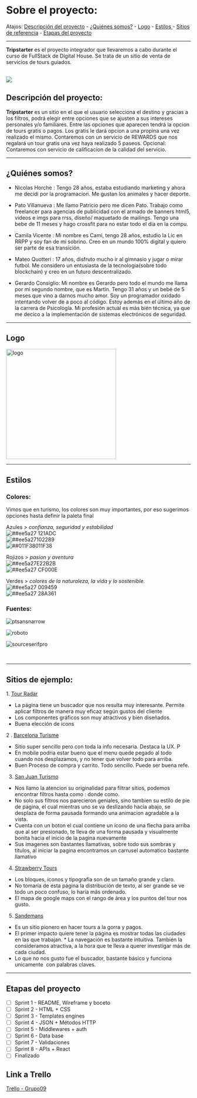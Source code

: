 
<h1> Sobre el proyecto: </h1>

Atajos: <a href="https://github.com/0322CDFSNCN16LAED/grupo-09#-descripci%C3%B3n-del-proyecto-"> Descripción del proyecto</a> - <a href="https://github.com/0322CDFSNCN16LAED/grupo-09#-qui%C3%A9nes-somos-"> ¿Quiénes somos?</a> -  <a href="https://github.com/0322CDFSNCN16LAED/grupo-09#-logo-"> Logo</a> - <a href="https://github.com/0322CDFSNCN16LAED/grupo-09#-estilos-"> Estilos </a> - <a href="https://github.com/0322CDFSNCN16LAED/grupo-09#-sitios-de-ejemplo-"> Sitios de referencia</a> - <a href="https://github.com/0322CDFSNCN16LAED/grupo-09#-etapas-del-proyecto-"> Etapas del proyecto</a>

<hr>




<b>Tripstarter</b> es el proyecto integrador que llevaremos a cabo durante el curso de FullStack de Digital House. Se trata de un sitio de venta de servicios de tours guiados. <br><br>



<img src='https://concepto.de/wp-content/uploads/2012/03/turismo-e1552499811477.jpg'>

<div id="description">
<h2> Descripción del proyecto: </h2>
<b>Tripstarter</b> es un sitio en el que el usuario selecciona el destino y gracias a los filtros, podrá elegir entre opciones que se ajusten a sus intereses personales y/o familiares.
Entre las opciones que aparecen tendrá la opcion de tours gratis o pagos. Los gratis le dará opcion a una propina una vez realizado el mismo. 
Contaremos con un servicio de REWARDS que nos regalará un tour gratis una vez haya realizado 5 paseos. 
Opcional:  
Contaremos con servicio de calificacion de la calidad del servicio.

</div>
<hr>

<div id="quienes">

<h2> ¿Quiénes somos? </h2>

* Nicolas Horche : Tengo 28 años, estaba estudiando  marketing y ahora me decidi por la programacion. Me gustan los animales y hacer deporte. 
   
* Pato Villanueva : Me llamo Patricio pero me dicen Pato. Trabajo como freelancer para agencias de publicidad con el armado de banners html5, videos e imgs para rrss, diseño/ maquetado de mailings.
Tengo una bebe de 11 meses y hago crossfit para no estar todo el dia en la compu.
   
* Camila Vicente : Mi nombre es Cami, tengo 28 años, estudio la Lic en RRPP y soy fan de mi sobrino. Creo en un mundo 100% digital y quiero ser parte de esa transición.
   
* Mateo Quotteri : 17 años, disfruto mucho ir al gimnasio y jugar o mirar futbol. Me considero un entusiasta de la tecnologia(sobre todo blockchain) y creo en un futuro descentralizado.
   
* Gerardo Consiglio: Mi nombre es Gerardo pero todo el mundo me llama por mi segundo nombre, que es Martín. Tengo 31 años y un bebé de 5 meses que vino a darnos mucho amor. Soy un programador oxidado intentando volver de a poco al código. Estoy además en el último año de la carrera de Psicología. Mi profesión actual es más bién técnica, ya que me decico a la implementación de sistemas electrónicos de seguridad.

</div>
<hr>


<div id="logo">
<h2> Logo </h2>

   <img src='https://github.com/0322CDFSNCN16LAED/grupo-09/blob/676c567188b6c18f009b94150ddb307e631d79a2/Logo%20PNG%20con%20nombre.png' alt='logo' width='300' height='300'>

</div>

<hr>

<div id="estilos">
<h2> Estilos </h2>

<h3> Colores: </h3>

<div id="colores">
Vimos que en turismo, los colores son muy importantes, por eso sugerimos opciones hasta definir la paleta final

Azules > <i>confianza, seguridad y estabilidad</i> <br>
![##ee5a27](https://via.placeholder.com/15/121ADC/000000?text=+) 121ADC <br>
![##ee5a27](https://via.placeholder.com/15/102289/000000?text=+)102289 <br>
![##011F38](https://via.placeholder.com/15/102289/000000?text=+)011F38

Rojizos > <i>  pasion y aventura </i> <br>
![##ee5a27](https://via.placeholder.com/15/E22B2B/000000?text=+)E22B2B <br>
![##ee5a27](https://via.placeholder.com/15/CF000E/000000?text=+) CF000E

Verdes > <i> colores de la naturaleza, la vida y lo sostenible. </i> <br>
![##ee5a27](https://via.placeholder.com/15/009459/000000?text=+) 009459 <br>
![##ee5a27](https://via.placeholder.com/15/28A361/000000?text=+) 28A361 
</div>

<h3> Fuentes: </h3>
<div id="fuentes">
   <p> <img src="https://github.com/0322CDFSNCN16LAED/grupo-09/blob/main/ptsansnarrow.png" alt="ptsansnarrow"> </p>
   <p> <img src="https://github.com/0322CDFSNCN16LAED/grupo-09/blob/main/roboto.png" alt="roboto"> </p>
   <p> <img src="https://github.com/0322CDFSNCN16LAED/grupo-09/blob/main/sourceserifpro.png" alt="sourceserifpro"> </p>
</div>

</div>

<br>

<hr>

<div id="sitios">

<h2> Sitios de ejemplo: </h2>
 1.   <a href="https://www.tourradar.com/" target="_blank"> Tour Radar </a>  

* La página tiene un buscador que nos resulta muy interesante. Permite aplicar filtros de manera muy eficaz según gustos del cliente
* Los componentes gráficos son muy atractivos y bien diseñados.
* Buena elección de icons


 2 .  <a href="https://www.barcelonaturisme.com/" target="_blank"> Barcelona Turisme </a>

*   Sitio super sencillo pero con toda la info necesaria. Destaca la UX. P
*   En mobile podria estar bueno que el menu quede pegado al todo cuando nos desplazamos, y no tener que volver todo para arriba.
*   Buen Proceso de compra y carrito. Todo sencillo. Puede ser buena refe.

 3.   <a href="https://www.sanjuan.tur.ar/" target="_blank"> San Juan Turismo </a>

 * Nos llamo la atencion su originalidad para filtrar sitios, podemos encontrar filtros hasta como : donde como.
 * No solo sus filtros nos parecieron geniales, sino tambien su estilo de pie de pagina, el cual mientras uno se va deslizando hacia abajo, se desplaza de forma pausada formando una animacion agradable a la vista. 
 * Cuenta con un boton el cual contiene un icono de una flecha para arriba que al ser presionado, te lleva de una forma pausada y visualmente bonita hacia el inicio de la pagina nuevamente
 * Sus imagenes son bastantes llamativas, sobre todo sus sombras y titulos, al iniciar la pagina encontramos un carrusel automatico bastante llamativo

 4.  <a href="https://strawberrytours.com/es" target="_blank"> Strawberry Tours </a>

* Los bloques, iconos y tipografía son de un tamaño grande y claro.
* No tomaría de esta página la distribución de texto, al ser grande se ve todo un poco confuso, lo haría más ordenado.
* El mapa de google maps con el rango de área y los puntos del tour nos gusto.
 
5. <a href="https://www.neweuropetours.eu/es/" target="_blank"> Sandemans </a>
 
* Es un sitio pionero en hacer tours a la gorra y pagos.
* El primer impacto quiere tener la página es mostrar todas las ciudades en las que trabajan. 
* La navegación es bastante intuitiva. También la consideramos atractiva, a la hora que te lleva a querer investigar más de cada ciudad.
* Lo que no nos gusto fue el buscador, bastante básico y funciona unicamente  con palabras claves. 

</div>

<hr>


<div id="etapa">
 <h2> Etapas del proyecto </h2> 

- [ ] Sprint 1 - README, Wireframe y boceto
- [ ] Sprint 2 - HTML + CSS
- [ ] Sprint 3 - Templates engines
- [ ] Sprint 4 - JSON + Métodos HTTP
- [ ] Sprint 5 - Middlewares + auth
- [ ] Sprint 6 - Data base
- [ ] Sprint 7 - Validaciones
- [ ] Sprint 8 - APIs + React
- [ ] Finalizado
 
</div>

<div id="trello">
 <h2> Link a Trello </h2> 

<a href="https://trello.com/b/thBP2A3P/proyecto-integrador" target="_blank"> Trello - Grupo09 </a>
 
</div>







